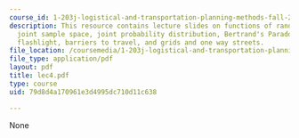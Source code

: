 ```yaml
---
course_id: 1-203j-logistical-and-transportation-planning-methods-fall-2006
description: This resource contains lecture slides on functions of random variables,
  joint sample space, joint probability distribution, Bertrand's Paradox, spin the
  flashlight, barriers to travel, and grids and one way streets.
file_location: /coursemedia/1-203j-logistical-and-transportation-planning-methods-fall-2006/79d8d4a170961e3d4995dc710d11c638_lec4.pdf
file_type: application/pdf
layout: pdf
title: lec4.pdf
type: course
uid: 79d8d4a170961e3d4995dc710d11c638

---
```

None